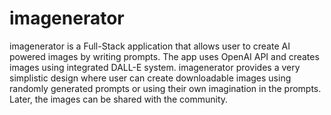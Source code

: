 # imagenerator

imagenerator is a Full-Stack application that allows user to create AI powered images by writing prompts. The app uses OpenAI API and creates images using integrated DALL-E system.
imagenerator provides a very simplistic design where user can create downloadable images using randomly generated prompts or using their own imagination in the prompts. Later, the images can be shared with the community.

